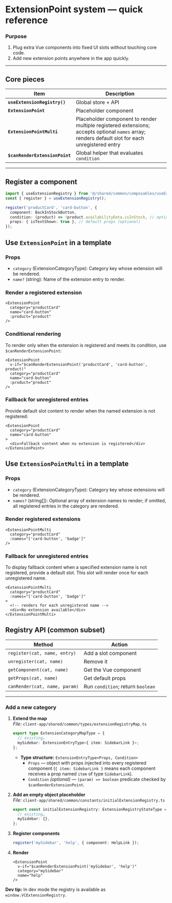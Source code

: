 # ExtensionPoint system — quick reference

### Purpose  
1. Plug extra Vue components into fixed UI slots without touching core code.  
2. Add new extension points anywhere in the app quickly.

---

## Core pieces  

| Item | Description |
|------|-------------|
| **`useExtensionRegistry()`** | Global store + API |
| **`ExtensionPoint`** | Placeholder component |
| **`ExtensionPointMulti`** | Placeholder component to render multiple registered extensions; accepts optional `names` array; renders default slot for each unregistered entry |
| **`$canRenderExtensionPoint`** | Global helper that evaluates `condition` |

---

## Register a component
```ts
import { useExtensionRegistry } from '@/shared/common/composables/useExtensionRegistry';
const { register } = useExtensionRegistry();

register('productCard', 'card-button', {
  component: BackInStockButton,
  condition: (product) => !product.availabilityData.isInStock, // optional render condition
  props: { isTextShown: true }, // default props (optional)
});
```

## Use `ExtensionPoint` in a template

### Props
- `category` (ExtensionCategoryType): Category key whose extension will be rendered.
- `name?` (string): Name of the extension entry to render.

### Render a registered extension
```vue
<ExtensionPoint
  category="productCard"
  name="card-button"
  :product="product"
/> 
```

### Conditional rendering
To render only when the extension is registered and meets its condition, use `$canRenderExtensionPoint`:
```vue
<ExtensionPoint
  v-if="$canRenderExtensionPoint('productCard', 'card-button', product)"
  category="productCard"
  name="card-button"
  :product="product"
/> 
```

### Fallback for unregistered entries
Provide default slot content to render when the named extension is not registered:
```vue
<ExtensionPoint
  category="productCard"
  name="card-button"
>
  <div>Fallback content when no extension is registered</div>
</ExtensionPoint>
```

## Use `ExtensionPointMulti` in a template

### Props
- `category` (ExtensionCategoryType): Category key whose extensions will be rendered.
- `names?` (string[]): Optional array of extension names to render; if omitted, all registered entries in the category are rendered.

### Render registered extensions
```vue
<ExtensionPointMulti
  category="productCard"
  :names="['card-button', 'badge']"
/>  
```

### Fallback for unregistered entries
To display fallback content when a specified extension name is not registered, provide a default slot. This slot will render once for each unregistered name.
```vue
<ExtensionPointMulti
  category="productCard"
  :names="['card-button', 'badge']"
>
  <!-- renders for each unregistered name -->
  <div>No extension available</div>
</ExtensionPointMulti>
```

## Registry API (common subset)

| Method | Action |
|--------|--------|
| `register(cat, name, entry)` | Add a slot component |
| `unregister(cat, name)` | Remove it |
| `getComponent(cat, name)` | Get the Vue component |
| `getProps(cat, name)` | Get default props |
| `canRender(cat, name, param)` | Run `condition`; return `boolean` |

---

### Add a **new** category

1. **Extend the map**  
   *File:* `client-app/shared/common/types/extensionRegistryMap.ts`
   ```ts
   export type ExtensionCategoryMapType = {
     // existing…
     mySidebar: ExtensionEntryType<{ item: SidebarLink }>;
   };
   ```
   - **Type structure:** `ExtensionEntryType<Props, Condition>`  
      - `Props` — object with props injected into every registered component (`{ item: SidebarLink }` means each component receives a prop named `item` of type `SidebarLink`).  
      - `Condition` *(optional)* — `(param) => boolean` predicate checked by `$canRenderExtensionPoint`.

2. **Add an empty object placeholder**  
   *File:* `client-app/shared/common/constants/initialExtensionRegistry.ts`
   ```ts
   export const initialExtensionRegistry: ExtensionRegistryStateType = {
     // existing…
     mySidebar: {},
   };
   ```

3. **Register components**  
   ```ts
   register('mySidebar', 'help', { component: HelpLink });
   ```

4. **Render**  
   ```vue
   <ExtensionPoint
     v-if="$canRenderExtensionPoint('mySidebar', 'help')"
     category="mySidebar"
     name="help"
   />
   ```

**Dev tip:** In dev mode the registry is available as `window.VCExtensionRegistry`.
